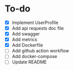 # To-do

- [x] Implement UserProfile
- [x] Add api requests doc file
- [x] Add swagger
- [x] Add metrics
- [x] Add Dockerfile
- [ ] Add github action workflow
- [ ] Add docker-compose
- [ ] Update README
